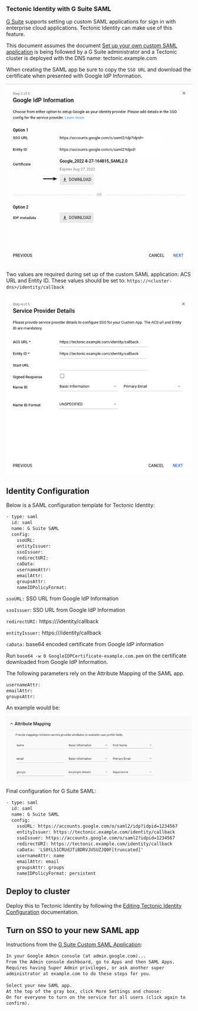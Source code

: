 ### Tectonic Identity with G Suite SAML

[G Suite][gsuite] supports setting up custom SAML applications for sign in with enterprise cloud applications. Tectonic Identity can make use of this feature.

This document assumes the document [Set up your own custom SAML application][saml-google] is being followed by a G Suite administrator and a Tectonic cluster is deployed with the DNS name: tectonic.example.com

When creating the SAML app be sure to copy the `SSO URL` and download the certificate when presented with Google IdP Information.

<img src="../img/g-suite-idp.png" class="img-center" alt="Google IdP Information" />

Two values are required during set up of the custom SAML application: ACS URL and Entity ID. These values should be set to: `https://<cluster-dns>/identity/callback`

<img src="../img/acs-entity-saml.png" class="img-center" alt="ACS URL and Entity ID" />

## Identity Configuration

Below is a SAML configuration template for Tectonic Identity:

```
- type: saml
  id: saml
  name: G Suite SAML
  config:
    ssoURL:
    entityIssuer:
    ssoIssuer:
    redirectURI:
    caData:
    usernameAttr:
    emailAttr:
    groupsAttr:
    nameIDPolicyFormat:
```

`ssoURL:` SSO URL from Google IdP Information

`ssoIssuer`: SSO URL from Google IdP Information

`redirectURI:` https://<cluster-dns>/identity/callback

`entityIssuer:` https://<cluster-dns>/identity/callback

`caData:` base64 encoded certificate from Google IdP information

Run `base64 -w 0 GoogleIDPCertificate-example.com.pem` on the certificate downloaded from Google IdP Information.

The following parameters rely on the Attribute Mapping of the SAML app.

```
usernameAttr:
emailAttr:
groupsAttr:
```

An example would be:

<img src="../img/g-suite-attribute-map.png" class="img-center" alt="Attribute Mapping"/>

Final configuration for G Suite SAML:

```
- type: saml
  id: saml
  name: G Suite SAML
  config:
    ssoURL: https://accounts.google.com/o/saml2/idp?idpid=1234567
    entityIssuer: https://tectonic.example.com/identity/callback
    ssoIssuer: https://accounts.google.com/o/saml2?idpid=1234567
    redirectURI: https://tectonic.example.com/identity/callback
    caData: 'LS0tLS1CRUdJTiBDRVJUSUZJQ0F[truncated]'
    usernameAttr: name
    emailAttr: email
    groupsAttr: groups
    nameIDPolicyFormat: persistent
```

## Deploy to cluster

Deploy this to Tectonic Identity by following the [Editing Tectonic Identity Configuration][edit-identity] documentation.

## Turn on SSO to your new SAML app

Instructions from the [G Suite Custom SAML Application][saml-google]:

```
In your Google Admin console (at admin.google.com)...
From the Admin console dashboard, go to Apps and then SAML Apps.
Requires having Super Admin privileges, or ask another super administrator at example.com to do these steps for you.

Select your new SAML app.
At the top of the gray box, click More Settings and choose:
On for everyone to turn on the service for all users (click again to confirm).
```


[gsuite]: https://gsuite.google.com/
[saml-google]: https://support.google.com/a/answer/6087519
[edit-identity]: https://coreos.com/tectonic/docs/latest/admin/saml-user-management.html#editing-tectonic-identity-configuration
